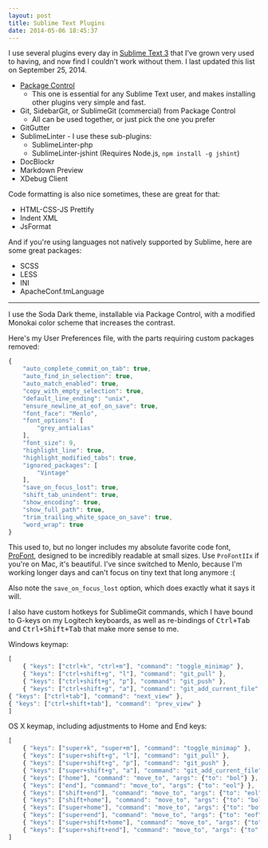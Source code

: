 ```yaml
---
layout: post
title: Sublime Text Plugins
date: 2014-05-06 18:45:37
---
```

I use several plugins every day in [Sublime Text 3](http://www.sublimetext.com/3) that I've grown very used to having, and now find I couldn't work without them. I last updated this list on September 25, 2014.

* [Package Control](https://sublime.wbond.net/installation)
    * This one is essential for any Sublime Text user, and makes installing other plugins very simple and fast.
* Git, SidebarGit, or SublimeGit (commercial) from Package Control
    * All can be used together, or just pick the one you prefer
* GitGutter
* SublimeLinter - I use these sub-plugins:
    * SublimeLinter-php
    * SublimeLinter-jshint (Requires Node.js, `npm install -g jshint`)
* DocBlockr
* Markdown Preview
* XDebug Client

Code formatting is also nice sometimes, these are great for that:

* HTML-CSS-JS Prettify
* Indent XML
* JsFormat

And if you're using languages not natively supported by Sublime, here are some great packages:

* SCSS
* LESS
* INI
* ApacheConf.tmLanguage

----

I use the Soda Dark theme, installable via Package Control, with a modified Monokai color scheme that increases the contrast.

Here's my User Preferences file, with the parts requiring custom packages removed:

```js
{
    "auto_complete_commit_on_tab": true,
    "auto_find_in_selection": true,
    "auto_match_enabled": true,
    "copy_with_empty_selection": true,
    "default_line_ending": "unix",
    "ensure_newline_at_eof_on_save": true,
    "font_face": "Menlo",
    "font_options": [
        "grey_antialias"
    ],
    "font_size": 9,
    "highlight_line": true,
    "highlight_modified_tabs": true,
    "ignored_packages": [
        "Vintage"
    ],
    "save_on_focus_lost": true,
    "shift_tab_unindent": true,
    "show_encoding": true,
    "show_full_path": true,
    "trim_trailing_white_space_on_save": true,
    "word_wrap": true
}
```

This used to, but no longer includes my absolute favorite code font, [ProFont](http://tobiasjung.name/profont/), designed to be incredibly readable at small sizes. Use `ProFontIIx` if you're on Mac, it's beautiful. I've since switched to Menlo, because I'm working longer days and can't focus on tiny text that long anymore :(

Also note the `save_on_focus_lost` option, which does exactly what it says it will.

I also have custom hotkeys for SublimeGit commands, which I have bound to G-keys on my Logitech keyboards, as well as re-bindings of <kbd>Ctrl+Tab</kbd> and <kbd>Ctrl+Shift+Tab</kbd> that make more sense to me.

Windows keymap:

```js
[
    { "keys": ["ctrl+k", "ctrl+m"], "command": "toggle_minimap" },
    { "keys": ["ctrl+shift+g", "l"], "command": "git_pull" },
    { "keys": ["ctrl+shift+g", "p"], "command": "git_push" },
    { "keys": ["ctrl+shift+g", "a"], "command": "git_add_current_file" },
{ "keys": ["ctrl+tab"], "command": "next_view" },
{ "keys": ["ctrl+shift+tab"], "command": "prev_view" }
]
```

OS X keymap, including adjustments to Home and End keys:

```js
[
    { "keys": ["super+k", "super+m"], "command": "toggle_minimap" },
    { "keys": ["super+shift+g", "l"], "command": "git_pull" },
    { "keys": ["super+shift+g", "p"], "command": "git_push" },
    { "keys": ["super+shift+g", "a"], "command": "git_add_current_file" },
    { "keys": ["home"], "command": "move_to", "args": {"to": "bol"} },
    { "keys": ["end"], "command": "move_to", "args": {"to": "eol"} },
    { "keys": ["shift+end"], "command": "move_to", "args": {"to": "eol", "extend": true} },
    { "keys": ["shift+home"], "command": "move_to", "args": {"to": "bol", "extend": true } },
    { "keys": ["super+home"], "command": "move_to", "args": {"to": "bof"} },
    { "keys": ["super+end"], "command": "move_to", "args": {"to": "eof"} },
    { "keys": ["super+shift+home"], "command": "move_to", "args": {"to": "bof", "extend": true} },
    { "keys": ["super+shift+end"], "command": "move_to", "args": {"to": "eof", "extend": true} }
]
```
